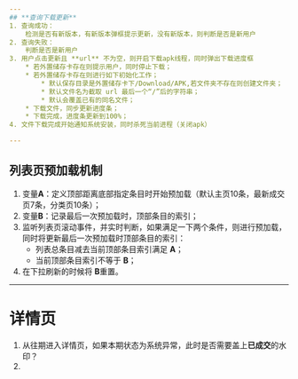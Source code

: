 ```yaml
---
## **查询下载更新**  
1. 查询成功：  
	检测是否有新版本，有新版本弹框提示更新，没有新版本，则判断是否是新用户  
2. 查询失败：  
	判断是否是新用户
3. 用户点击更新且 **url** 不为空，则开启下载apk线程，同时弹出下载进度框
	* 若外置储存卡存在则提示用户，同时停止下载；
	* 若外置储存卡存在则进行如下初始化工作；
		* 默认保存目录是外置储存卡下/Download/APK,若文件夹不存在则创建文件夹；
		* 默认文件名为截取 url 最后一个“/”后的字符串；
		* 默认会覆盖已有的同名文件；
	* 下载文件，同步更新进度条；
	* 下载完成，进度条更新到100%；
4. 文件下载完成开始通知系统安装，同时杀死当前进程（关闭apk）

---
```

## **列表页预加载机制**  
1. 变量**A**：定义顶部距离底部指定条目时开始预加载（默认主页10条，最新成交页7条，分类页10条）；  
2. 变量**B**：记录最后一次预加载时，顶部条目的索引；  
3. 监听列表页滚动事件，并实时判断，如果满足一下两个条件，则进行预加载，同时将更新最后一次预加载时顶部条目的索引：  
	* 列表总条目减去当前顶部条目索引满足 **A**；  
	* 当前顶部条目索引不等于 **B**；  
4. 在下拉刷新的时候将 **B**重置。

---
# 详情页
1. 从往期进入详情页，如果本期状态为系统异常，此时是否需要盖上**已成交**的水印？
2. 